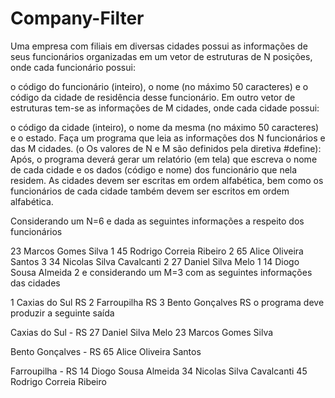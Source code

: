# Company-Filter

Uma empresa com filiais em diversas cidades possui as informações de seus funcionários organizadas em um vetor de estruturas de N posições, 
onde cada funcionário possui: 

o código do funcionário (inteiro), 
o nome (no máximo 50 caracteres) e 
o código da cidade de residência desse funcionário.
Em outro vetor de estruturas tem-se as informações de M cidades, onde cada cidade possui:  

o código da cidade (inteiro), 
o nome da mesma (no máximo 50 caracteres) e 
o estado. 
Faça um programa que leia as informações dos N funcionários e das M cidades. (o Os valores de N e M são definidos pela diretiva #define): 
Após, o programa deverá gerar um relatório (em tela) que escreva o nome de cada cidade  e os dados (código e nome) dos funcionário que nela residem. 
As cidades devem ser escritas em ordem alfabética, bem como os funcionários de cada cidade também devem ser escritos em ordem alfabética.

Considerando um N=6 e dada as seguintes informações a respeito dos funcionários

23 
Marcos Gomes Silva 
1
45 
Rodrigo Correia Ribeiro 
2 
65 
Alice Oliveira Santos 
3
34 
Nicolas Silva Cavalcanti 
2
27 
Daniel Silva Melo 
1 
14 
Diogo Sousa Almeida 
2
e considerando um M=3 com as seguintes informações das cidades

1 
Caxias do Sul 
RS
2 
Farroupilha 
RS
3 
Bento Gonçalves 
RS
o programa deve produzir a seguinte saída

Caxias do Sul - RS
27 Daniel Silva Melo
23 Marcos Gomes Silva

Bento Gonçalves - RS
65 Alice Oliveira Santos

Farroupilha - RS
14 Diogo Sousa Almeida
34 Nicolas Silva Cavalcanti
45 Rodrigo Correia Ribeiro
